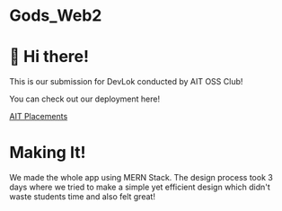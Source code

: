 # Gods_Web2 
# 👋 Hi there!

This is our submission for DevLok conducted by AIT OSS Club!

You can check out our deployment here!

[AIT Placements](https://ait-placements-site-devlok.herokuapp.com/)

# Making It!
We made the whole app using MERN Stack.
The design process took 3 days where we tried to make a simple yet efficient design which didn't waste students time and also felt great!


